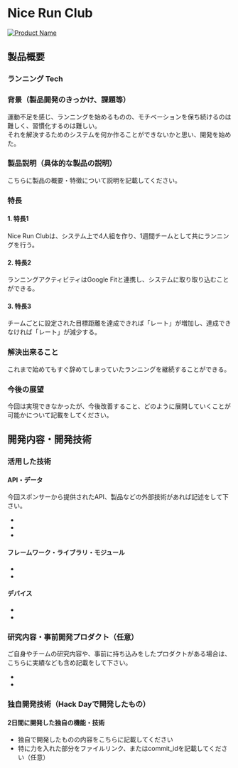 # Nice Run Club

[![Product Name](image.png)](https://www.youtube.com/watch?v=G5rULR53uMk)

## 製品概要
### ランニング Tech

### 背景（製品開発のきっかけ、課題等）
運動不足を感じ、ランニングを始めるものの、モチベーションを保ち続けるのは難しく、習慣化するのは難しい。  
それを解決するためのシステムを何か作ることができないかと思い、開発を始めた。

### 製品説明（具体的な製品の説明）
こちらに製品の概要・特徴について説明を記載してください。

### 特長

#### 1. 特長1
Nice Run Clubは、システム上で4人組を作り、1週間チームとして共にランニングを行う。

#### 2. 特長2
ランニングアクティビティはGoogle Fitと連携し、システムに取り取り込むことができる。

#### 3. 特長3
チームごとに設定された目標距離を達成できれば「レート」が増加し、達成できなければ「レート」が減少する。

### 解決出来ること
これまで始めてもすぐ辞めてしまっていたランニングを継続することができる。

### 今後の展望
今回は実現できなかったが、今後改善すること、どのように展開していくことが可能かについて記載をしてください。


## 開発内容・開発技術
### 活用した技術
#### API・データ
今回スポンサーから提供されたAPI、製品などの外部技術があれば記述をして下さい。

* 
* 
* 

#### フレームワーク・ライブラリ・モジュール
* 
* 

#### デバイス
* 
* 

### 研究内容・事前開発プロダクト（任意）
ご自身やチームの研究内容や、事前に持ち込みをしたプロダクトがある場合は、こちらに実績なども含め記載をして下さい。

* 
* 


### 独自開発技術（Hack Dayで開発したもの）
#### 2日間に開発した独自の機能・技術
* 独自で開発したものの内容をこちらに記載してください
* 特に力を入れた部分をファイルリンク、またはcommit_idを記載してください（任意）
